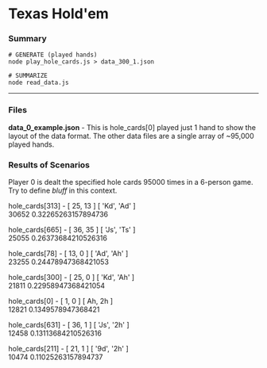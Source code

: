 # Texas Hold'em
### Summary

```shell
# GENERATE (played hands)
node play_hole_cards.js > data_300_1.json

# SUMMARIZE
node read_data.js 
```
---- 

### Files

**data_0_example.json** - This is hole_cards[0] played just 1 hand to show the layout of the data format. The other data files are a single array of ~95,000 played hands.


### Results of Scenarios
Player 0 is dealt the specified hole cards 95000 times in a 6-person game. Try to define *bluff* in this context.

hole_cards[313] - [ 25, 13 ] [ 'Kd', 'Ad' ]<br />
30652 0.32265263157894736

hole_cards[665] - [ 36, 35 ] [ 'Js', 'Ts' ]<br />
25055 0.26373684210526316

hole_cards[78] - [ 13, 0 ] [ 'Ad', 'Ah' ]<br />
23255 0.24478947368421053

hole_cards[300] - [ 25, 0 ] [ 'Kd', 'Ah' ]<br />
21811 0.22958947368421054

hole_cards[0] - [ 1, 0 ] [ Ah, 2h ]<br />
12821 0.1349578947368421

hole_cards[631] - [ 36, 1 ] [ 'Js', '2h' ]<br />
12458 0.13113684210526316

hole_cards[211] - [ 21, 1 ] [ '9d', '2h' ]<br />
10474 0.11025263157894737
